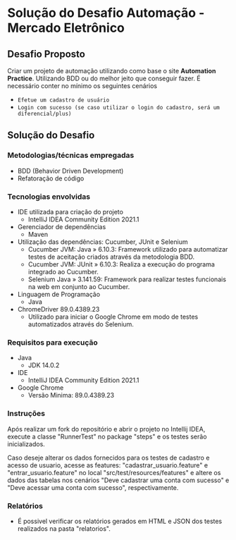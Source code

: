 # Solução do Desafio Automação - Mercado Eletrônico

## Desafio Proposto
Criar um projeto de automação utilizando como base o site **Automation Practice**.
Utilizando BDD ou do melhor jeito que conseguir fazer. 
É necessário conter no mínimo os seguintes cenários

* `Efetue um cadastro de usuário`
* `Login com sucesso (se caso utilizar o login do cadastro, será um diferencial/plus)`

## Solução do Desafio
### Metodologias/técnicas empregadas
* BDD (Behavior Driven Development)
* Refatoração de código

### Tecnologias envolvidas
* IDE utilizada para criação do projeto
  * IntelliJ IDEA Community Edition 2021.1
* Gerenciador de dependências
  * Maven
* Utilização das dependências: Cucumber, JUnit e Selenium
  * Cucumber JVM: Java » 6.10.3: Framework utilizado para automatizar testes de aceitação criados através da metodologia BDD.
  * Cucumber JVM: JUnit » 6.10.3: Realiza a execução do programa integrado ao Cucumber.
  * Selenium Java » 3.141.59: Framework para realizar testes funcionais na web em conjunto ao Cucumber.
* Linguagem de Programação
  * Java
* ChromeDriver 89.0.4389.23
  * Utilizado para iniciar o Google Chrome em modo de testes automatizados através do Selenium.

### Requisitos para execução
* Java 
  * JDK 14.0.2
* IDE
  * IntelliJ IDEA Community Edition 2021.1
* Google Chrome
  * Versão Minima: 89.0.4389.23

### Instruções
Após realizar um fork do repositório e abrir o projeto no Intellij IDEA, execute a classe "RunnerTest" no package "steps" e os testes serão inicializados.

Caso deseje alterar os dados fornecidos para os testes de cadastro e acesso de usuario, acesse as features: "cadastrar_usuario.feature" e "entrar_usuario.feature" no local "src/test/resources/features" e altere os dados das tabelas nos cenários "Deve cadastrar uma conta com sucesso" e "Deve acessar uma conta com sucesso", respectivamente.

### Relatórios
* É possivel verificar os relatórios gerados em HTML e JSON dos testes realizados na pasta "relatorios".
